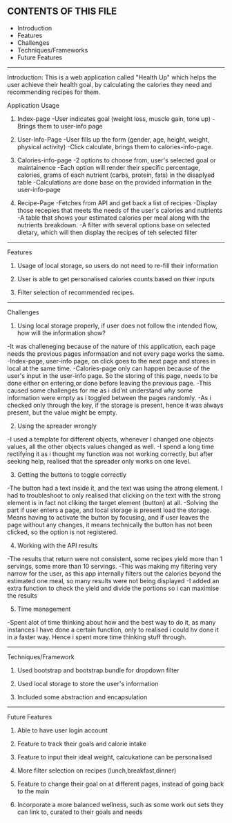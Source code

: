CONTENTS OF THIS FILE
---------------------

 * Introduction
 * Features
 * Challenges
 * Techniques/Frameworks
 * Future Features

---------------------
 Introduction:
 This is a web application called "Health Up" which helps the user achieve their health goal, by calculating the calories they need and recommending recipes for them.

 Application Usage
 
 1) Index-page
 -User indicates goal (weight loss, muscle gain, tone up)
 -Brings them to user-info page

 2) User-Info-Page
 -User fills up the form (gender, age, height, weight, physical activity)
 -Click calculate, brings them to calories-info-page.

 3) Calories-info-page
 -2 options to choose from, user's selected goal or maintainence
 -Each option will render their specific percentage, calories, grams of each nutrient (carbs, protein, fats) in the disaplyed table
 -Calculations are done base on the provided information in the user-info-page
 
 4) Recipe-Page
 -Fetches from API and get back a list of recipes
 -Display those recepies that meets the needs of the user's calories and nutrients
 -A table that shows your estimated calories per meal along with the nutrients breakdown.
 -A filter with several options base on selected dietary, which will then display the recipes of teh selected filter

---------------------
Features

1) Usage of local storage, so users do not need to re-fill their information

2) User is able to get personalised calories counts based on thier inputs

3) Filter selection of recommended recipes.


---------------------
Challenges
1) Using local storage properly, if user does not follow the intended flow, how will the information show?

-It was challeneging because of the nature of this application, each page needs the previous pages informaation and not every page works the same.
-Index-page, user-info page, on click goes to the next page and stores in local at the same time.
-Calories-page only can happen because of the user's input in the user-info page. So the storing of this page, needs to be done either on entering,or done before leaving the previous page. 
-This caused some challenges for me as i did'nt understand why some information were empty as i toggled between the pages randomly. 
-As i checked only through the key, if the storage is present, hence it was always present, but the value might be empty.

2) Using the spreader wrongly

-I used a template for different objects, whenever I changed one objects values, all the other objects values
changed as well.
-I spend a long time rectifying it as i thought my function was not working correctly, but after seeking help, realised that the spreader only works on one level.

3) Getting the buttons to toggle correctly

-The button had a text inside it, and the text was using the atrong element. I had to troubleshoot to only realised that clicking on the text with the strong element is in fact not cliking the target element (button) at all.
-Solving the part if user enters a page, and local storage is present load the storage. Means having to activate the button by focusing, and if user leaves the page without any changes, it means technically the button has not been clicked, so the option is not registered.

4) Working with the API results

-The results that return were not consistent, some recipes yield more than 1 servings, some more than 10 servings.
-This was making my filtering very narrow for the user, as this app internally filters out the calories beyond the estimated one meal, so many results were not being displayed
-I added an extra function to check the yield and divide the portions so i can maximise the results

5) Time management

-Spent alot of time thinking about how and the best way to do it, as many instances I have done a certain function, only to realised i could hv done it in a faster way. Hence i spent more time thinking stuff through.


---------------------
Techniques/Framework

1) Used bootstrap and bootstrap.bundle for dropdown filter

2) Used local storage to store the user's information

3) Included some abstraction and encapsulation

---------------------
Future Features

1) Able to have user login account

2) Feature to track their goals and calorie intake

3) Feature to input their ideal weight, calcukatione can be personalised

4) More filter selection on recipes (lunch,breakfast,dinner)

5) Feature to change their goal on at different pages, instead of going back to the main

6) Incorporate a more balanced wellness, such as some work out sets they can link to, curated to their goals and needs
